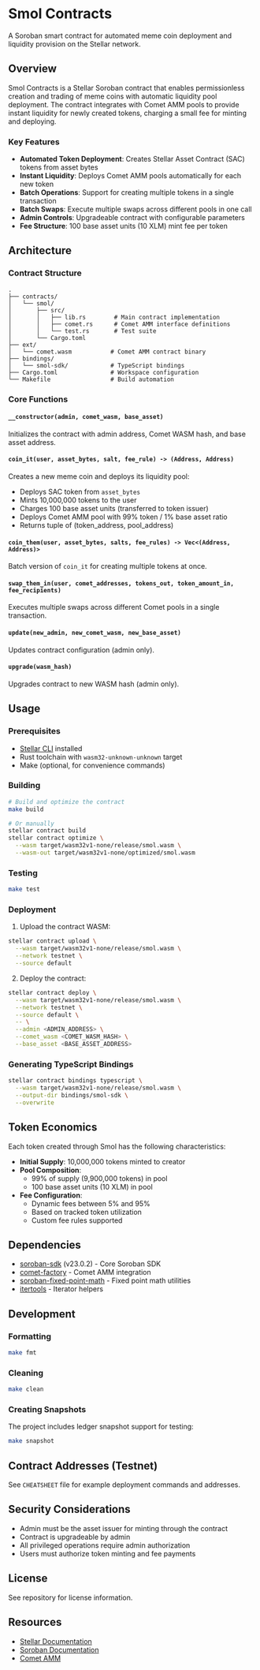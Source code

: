# Smol Contracts

A Soroban smart contract for automated meme coin deployment and liquidity provision on the Stellar network.

## Overview

Smol Contracts is a Stellar Soroban contract that enables permissionless creation and trading of meme coins with automatic liquidity pool deployment. The contract integrates with Comet AMM pools to provide instant liquidity for newly created tokens, charging a small fee for minting and deploying.

### Key Features

- **Automated Token Deployment**: Creates Stellar Asset Contract (SAC) tokens from asset bytes
- **Instant Liquidity**: Deploys Comet AMM pools automatically for each new token
- **Batch Operations**: Support for creating multiple tokens in a single transaction
- **Batch Swaps**: Execute multiple swaps across different pools in one call
- **Admin Controls**: Upgradeable contract with configurable parameters
- **Fee Structure**: 100 base asset units (10 XLM) mint fee per token

## Architecture

### Contract Structure

```
.
├── contracts/
│   └── smol/
│       ├── src/
│       │   ├── lib.rs        # Main contract implementation
│       │   ├── comet.rs      # Comet AMM interface definitions
│       │   └── test.rs       # Test suite
│       └── Cargo.toml
├── ext/
│   └── comet.wasm           # Comet AMM contract binary
├── bindings/
│   └── smol-sdk/            # TypeScript bindings
├── Cargo.toml               # Workspace configuration
└── Makefile                 # Build automation
```

### Core Functions

#### `__constructor(admin, comet_wasm, base_asset)`
Initializes the contract with admin address, Comet WASM hash, and base asset address.

#### `coin_it(user, asset_bytes, salt, fee_rule) -> (Address, Address)`
Creates a new meme coin and deploys its liquidity pool:
- Deploys SAC token from `asset_bytes`
- Mints 10,000,000 tokens to the user
- Charges 100 base asset units (transferred to token issuer)
- Deploys Comet AMM pool with 99% token / 1% base asset ratio
- Returns tuple of (token_address, pool_address)

#### `coin_them(user, asset_bytes, salts, fee_rules) -> Vec<(Address, Address)>`
Batch version of `coin_it` for creating multiple tokens at once.

#### `swap_them_in(user, comet_addresses, tokens_out, token_amount_in, fee_recipients)`
Executes multiple swaps across different Comet pools in a single transaction.

#### `update(new_admin, new_comet_wasm, new_base_asset)`
Updates contract configuration (admin only).

#### `upgrade(wasm_hash)`
Upgrades contract to new WASM hash (admin only).

## Usage

### Prerequisites

- [Stellar CLI](https://developers.stellar.org/docs/tools/developer-tools/cli) installed
- Rust toolchain with `wasm32-unknown-unknown` target
- Make (optional, for convenience commands)

### Building

```bash
# Build and optimize the contract
make build

# Or manually
stellar contract build
stellar contract optimize \
  --wasm target/wasm32v1-none/release/smol.wasm \
  --wasm-out target/wasm32v1-none/optimized/smol.wasm
```

### Testing

```bash
make test
```

### Deployment

1. Upload the contract WASM:
```bash
stellar contract upload \
  --wasm target/wasm32v1-none/release/smol.wasm \
  --network testnet \
  --source default
```

2. Deploy the contract:
```bash
stellar contract deploy \
  --wasm target/wasm32v1-none/release/smol.wasm \
  --network testnet \
  --source default \
  -- \
  --admin <ADMIN_ADDRESS> \
  --comet_wasm <COMET_WASM_HASH> \
  --base_asset <BASE_ASSET_ADDRESS>
```

### Generating TypeScript Bindings

```bash
stellar contract bindings typescript \
  --wasm target/wasm32v1-none/release/smol.wasm \
  --output-dir bindings/smol-sdk \
  --overwrite
```

## Token Economics

Each token created through Smol has the following characteristics:

- **Initial Supply**: 10,000,000 tokens minted to creator
- **Pool Composition**:
  - 99% of supply (9,900,000 tokens) in pool
  - 100 base asset units (10 XLM) in pool
- **Fee Configuration**:
  - Dynamic fees between 5% and 95%
  - Based on tracked token utilization
  - Custom fee rules supported

## Dependencies

- [soroban-sdk](https://github.com/stellar/rs-soroban-sdk) (v23.0.2) - Core Soroban SDK
- [comet-factory](https://github.com/kalepail/comet-contracts-v1) - Comet AMM integration
- [soroban-fixed-point-math](https://github.com/kalepail/soroban-fixed-point-math) - Fixed point math utilities
- [itertools](https://github.com/rust-itertools/itertools) - Iterator helpers

## Development

### Formatting

```bash
make fmt
```

### Cleaning

```bash
make clean
```

### Creating Snapshots

The project includes ledger snapshot support for testing:

```bash
make snapshot
```

## Contract Addresses (Testnet)

See `CHEATSHEET` file for example deployment commands and addresses.

## Security Considerations

- Admin must be the asset issuer for minting through the contract
- Contract is upgradeable by admin
- All privileged operations require admin authorization
- Users must authorize token minting and fee payments

## License

See repository for license information.

## Resources

- [Stellar Documentation](https://developers.stellar.org/)
- [Soroban Documentation](https://soroban.stellar.org/docs)
- [Comet AMM](https://github.com/kalepail/comet-contracts-v1)
